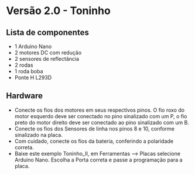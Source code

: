 # Versão 2.0 - Toninho


## Lista de componentes

* 1 Arduino Nano
* 2 motores DC com redução 
* 2 sensores de reflectância
* 2 rodas 
* 1 roda boba 
* Ponte H L293D

## Hardware

* Conecte os fios dos motores em seus respectivos pinos. O fio roxo do motor esquerdo deve ser conectado no pino sinalizado com um P, o fio preto do motor direito deve ser conectado ao pino sinalizado com um B.
* Conecte os fios dos Sensores de linha nos pinos 8 e 10, conforme sinalizado na placa.
* Com cuidado, conecte os fios da bateria, conferindo a polaridade correta.
* Baixe este exemplo Toninho_II, em Ferramentas --> Placas selecione Arduino Nano. Escolha a Porta correta e passe a programação para a placa.
